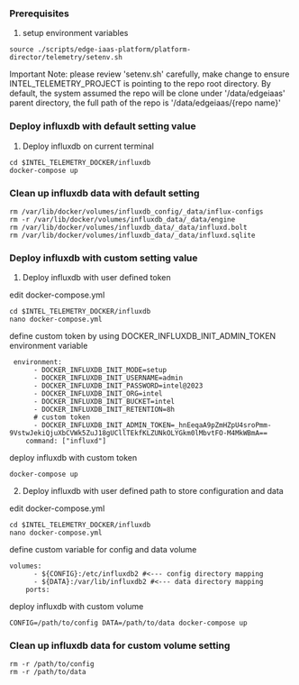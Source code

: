 ### Prerequisites 

1. setup environment variables 
```
source ./scripts/edge-iaas-platform/platform-director/telemetry/setenv.sh
```
Important Note: please review 'setenv.sh' carefully, make change to ensure INTEL_TELEMETRY_PROJECT is pointing 
to the repo root directory. By default, the system assumed the repo will be clone under '/data/edgeiaas' 
parent directory, the full path of the repo is '/data/edgeiaas/{repo name}'

### Deploy influxdb with default setting value

1. Deploy influxdb on current terminal
```
cd $INTEL_TELEMETRY_DOCKER/influxdb
docker-compose up
```

### Clean up influxdb data with default setting
```
rm /var/lib/docker/volumes/influxdb_config/_data/influx-configs
rm -r /var/lib/docker/volumes/influxdb_data/_data/engine
rm /var/lib/docker/volumes/influxdb_data/_data/influxd.bolt
rm /var/lib/docker/volumes/influxdb_data/_data/influxd.sqlite
```

### Deploy influxdb with custom setting value

1. Deploy influxdb with user defined token


edit docker-compose.yml
```
cd $INTEL_TELEMETRY_DOCKER/influxdb
nano docker-compose.yml
```
define custom token by using DOCKER_INFLUXDB_INIT_ADMIN_TOKEN environment variable
```
 environment:
      - DOCKER_INFLUXDB_INIT_MODE=setup
      - DOCKER_INFLUXDB_INIT_USERNAME=admin
      - DOCKER_INFLUXDB_INIT_PASSWORD=intel@2023
      - DOCKER_INFLUXDB_INIT_ORG=intel
      - DOCKER_INFLUXDB_INIT_BUCKET=intel
      - DOCKER_INFLUXDB_INIT_RETENTION=8h
      # custom token
      - DOCKER_INFLUXDB_INIT_ADMIN_TOKEN=_hnEeqaA9pZmHZpU4sroPmm-9VstwJekiQjuXbCVWk5ZuJ18gUCllTEkfKLZUNkOLYGkm0lMbvtFO-M4MkWBmA==
    command: ["influxd"]

```
deploy influxdb with custom token
```
docker-compose up
```

2. Deploy influxdb with user defined path to store configuration and data


edit docker-compose.yml
```
cd $INTEL_TELEMETRY_DOCKER/influxdb
nano docker-compose.yml
```
define custom variable for config and data volume
```
volumes:
      - ${CONFIG}:/etc/influxdb2 #<--- config directory mapping
      - ${DATA}:/var/lib/influxdb2 #<--- data directory mapping
    ports:
```
deploy influxdb with custom volume
```
CONFIG=/path/to/config DATA=/path/to/data docker-compose up
```

### Clean up influxdb data for custom volume setting
```
rm -r /path/to/config
rm -r /path/to/data
```
